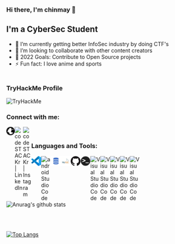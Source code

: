 ### Hi there, I'm chinmay  👋









## I'm a CyberSec Student 
- 🌱 I’m currently getting better InfoSec industry by doing CTF's
- 👯 I’m looking to collaborate with other content creators
- 🥅 2022 Goals: Contribute  to Open Source projects
- ⚡ Fun fact: I love anime and sports
<br><br>

### TryHackMe Profile

 <img src="https://tryhackme-badges.s3.amazonaws.com/Lucif3er.png" alt="TryHackMe">
 
### Connect with me:

<img align="left" alt="codeSTACKr.com" width="22px" src="https://raw.githubusercontent.com/iconic/open-iconic/master/svg/globe.svg" />
<img align="left" alt="codeSTACKr | LinkedIn" width="22px" src="https://cdn.jsdelivr.net/npm/simple-icons@v3/icons/linkedin.svg" />
<img align="left" alt="codeSTACKr | Instagram" width="22px" src="https://cdn.jsdelivr.net/npm/simple-icons@v3/icons/instagram.svg" />
<br>

### Languages and Tools:
 
 <img align="left" alt="Visual Studio Code" width="26px" src="https://raw.githubusercontent.com/github/explore/80688e429a7d4ef2fca1e82350fe8e3517d3494d/topics/visual-studio-code/visual-studio-code.png" />
<img align="left" alt="android  Studio Code" width="26px" 
src="https://w7.pngwing.com/pngs/672/934/png-transparent-android-studio-integrated-development-environment-java-mobile-app-development-android-logo-mobile-app-development-android-software-development-thumbnail.png" />
<img align="left" alt="Visual Studio Code" width="26px" 
src="https://raw.githubusercontent.com/github/explore/80688e429a7d4ef2fca1e82350fe8e3517d3494d/topics/sql/sql.png"/>
<img align="left" alt="Visual Studio Code" width="26px" 
src="https://raw.githubusercontent.com/github/explore/80688e429a7d4ef2fca1e82350fe8e3517d3494d/topics/mysql/mysql.png"/>
<img align="left" alt="Visual Studio Code" width="26px" 
src="https://raw.githubusercontent.com/github/explore/78df643247d429f6cc873026c0622819ad797942/topics/github/github.png"/>
<img align="left" alt="Visual Studio Code" width="26px" 
src="https://raw.githubusercontent.com/github/explore/80688e429a7d4ef2fca1e82350fe8e3517d3494d/topics/terminal/terminal.png"/>
<img align="left" alt="Visual Studio Code" width="26px" 
src="https://w7.pngwing.com/pngs/666/815/png-transparent-dart-google-chrome-web-application-flutter-darts-blue-angle-triangle-thumbnail.png"/>
<img align="left" alt="Visual Studio Code" width="26px" 
src="https://w7.pngwing.com/pngs/405/878/png-transparent-java-logo-java-runtime-environment-computer-icons-java-platform-standard-edition-java-miscellaneous-text-logo-thumbnail.png"/>
<img align="left" alt="Visual Studio Code" width="26px" 
src="https://w7.pngwing.com/pngs/35/950/png-transparent-eclipse-foundation-integrated-development-environment-ceylon-jetty-eclipse-sirius-purple-text-logo-thumbnail.png"/>
<img align="left" alt="Visual Studio Code" width="26px" 
src="https://w7.pngwing.com/pngs/394/193/png-transparent-learning-python-programming-language-computer-programming-logo-studio-flex-design-blue-angle-text-thumbnail.png"/>
<img align="left" alt="Visual Studio Code" width="26px" 
src="https://w7.pngwing.com/pngs/359/1024/png-transparent-firebase-cloud-messaging-computer-icons-google-cloud-messaging-android-angle-triangle-computer-programming-thumbnail.png"/>
<br><br>

![Anurag's github stats](https://github-readme-stats.vercel.app/api?username=thekillingjoke19&hide=contribs,prs&theme=dracula)

<br><br>

[![Top Langs](https://github-readme-stats.vercel.app/api/top-langs/?username=thekillingjoke19&layout=compact)](https://github.com/anuraghazra/github-readme-stats)

<br><br>


